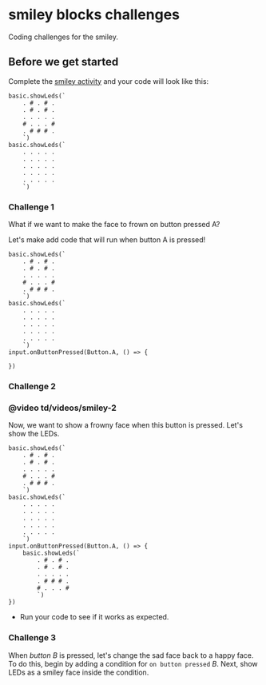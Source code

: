 # smiley blocks challenges

Coding challenges for the smiley. 

## Before we get started

Complete the [smiley activity](/microbit/lessons/smiley/activity) and your code will look like this:


```blocks
basic.showLeds(`
    . # . # .
    . # . # .
    . . . . .
    # . . . #
    . # # # .
    `)
basic.showLeds(`
    . . . . .
    . . . . .
    . . . . .
    . . . . .
    . . . . .
    `)
```


### Challenge 1

What if we want to make the face to frown on button pressed A?

Let's make add code that will run when button A is pressed!


```blocks
basic.showLeds(`
    . # . # .
    . # . # .
    . . . . .
    # . . . #
    . # # # .
    `)
basic.showLeds(`
    . . . . .
    . . . . .
    . . . . .
    . . . . .
    . . . . .
    `)
input.onButtonPressed(Button.A, () => {
    
})
```

### Challenge 2

### @video td/videos/smiley-2

Now, we want to show a frowny face when this button is pressed. Let's show the LEDs.

```blocks
basic.showLeds(`
    . # . # .
    . # . # .
    . . . . .
    # . . . #
    . # # # .
    `)
basic.showLeds(`
    . . . . .
    . . . . .
    . . . . .
    . . . . .
    . . . . .
    `)
input.onButtonPressed(Button.A, () => {
    basic.showLeds(`
        . # . # .
        . # . # .
        . . . . .
        . # # # .
        # . . . #
        `)
})

```

* Run your code to see if it works as expected.

### Challenge 3

When *button B* is pressed, let's change the sad face back to a happy face. To do this, begin by adding a condition for `on button pressed` *B*. Next, show LEDs as a smiley face inside the condition.

